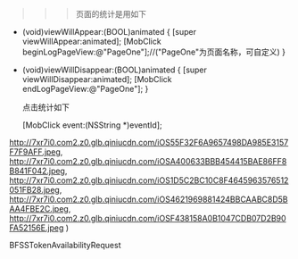 >>>页面的统计是用如下


  - (void)viewWillAppear:(BOOL)animated
    {
        [super viewWillAppear:animated];
        [MobClick beginLogPageView:@"PageOne"];//("PageOne"为页面名称，可自定义)
    }
- (void)viewWillDisappear:(BOOL)animated 
    {
        [super viewWillDisappear:animated];
        [MobClick endLogPageView:@"PageOne"];
    }   


  点击统计如下
  
  [MobClick event:(NSString *)eventId];





http://7xr7i0.com2.z0.glb.qiniucdn.com/iOS55F32F6A9657498DA985E3157F7F9AFF.jpeg,
http://7xr7i0.com2.z0.glb.qiniucdn.com/iOSA400633BBB454415BAE86FF8B841F042.jpeg,
http://7xr7i0.com2.z0.glb.qiniucdn.com/iOS1D5C2BC10C8F4645963576512051FB28.jpeg,
http://7xr7i0.com2.z0.glb.qiniucdn.com/iOS4621969881424BBCAABC8D5BAA4FBE2C.jpeg,
http://7xr7i0.com2.z0.glb.qiniucdn.com/iOSF438158A0B1047CDB07D2B90FA52156E.jpeg
)



BFSSTokenAvailabilityRequest